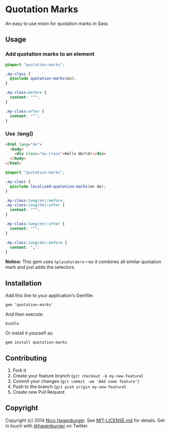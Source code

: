 # Quotation Marks

An easy to use mixin for quotation marks in Sass


## Usage


### Add quotation marks to an element

``` scss
@import "quotation-marks";

.my-class {
  @include quotation-marks(en);
}
```

``` css
.my-class:before {
  content: "“";
}

.my-class:after {
  content: "”";
}
```


### Use :lang()

``` html
<html lang="de">
  <body>
    <div class="my-class">Hello World!</div>
  </body>
</html>
```

``` scss
@import "quotation-marks";

.my-class {
  @include localized-quotation-marks(en de);
}
```

``` css
.my-class:lang(en):before,
.my-class:lang(de):after {
  content: "“";
}

.my-class:lang(en):after {
  content: "”";
}

.my-class:lang(de):before {
  content: "„";
}
```

**Notice:** This gem uses `%placeholders`—so it combines all similar
quotation mark and just adds the selectors.


## Installation

Add this line to your application’s Gemfile:

    gem 'quotation-marks'

And then execute:

    bundle

Or install it yourself as:

    gem install quotation-marks


## Contributing

1. Fork it
2. Create your feature branch (`git checkout -b my-new-feature`)
3. Commit your changes (`git commit -am 'Add some feature'`)
4. Push to the branch (`git push origin my-new-feature`)
5. Create new Pull Request


## Copyright

Copyright (c) 2014 [Nico Hagenburger](http://www.hagenburger.net).
See [MIT-LICENSE.md](MIT-LICENSE.md) for details.
Get in touch with [@hagenburger](http://twitter.com/hagenburger) on Twitter.

